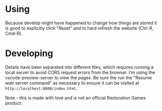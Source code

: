 # Using
Because develop might have happened to change how things are stored it is good to explicitly click "Reset" and to hard refresh the website (Ctrl-R, Cmd-R).

# Developing
Details have been separated into different files, which requires running a local server to avoid CORS request errors from the browser. I'm using the vscode-preview-server to view the pages. Be sure the run the "Resume web server command" as necessary to ensure it can be visited at `http://localhost:8080/index.html`.

Note - this is made with love and is not an official Restoration Games product.
